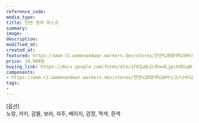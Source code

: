 ```yaml
---
reference_code:
media_type:
title: 천연 염색 마스크
summary:
image:
description:
modified_at:
created_at:
featured: https://wwm-r2.womenandwar.workers.dev/stores/천연%20염색%20마스크/나비%20마스크.png
price: 10,000원
buying_link: https://docs.google.com/forms/d/e/1FAIpQLSc9nedLjpcX4QsqHfsDClSUvnY_z8JjKZMrkfDJmnqozNUliA/viewform
components:
- https://wwm-r2.womenandwar.workers.dev/stores/천연%20염색%20마스크/나비%20마스크.png
tags:
-
---
```

[옵션]\
노랑, 카키, 감물, 보라, 자주, 베이지, 검정, 먹색, 흰색
